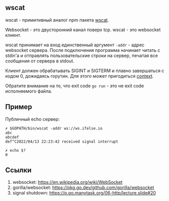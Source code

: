 ## wscat

wscat - примитивный аналог npm пакета [wscat](https://www.npmjs.com/package/wscat).

Websocket - это двусторонний канал поверх tcp. wscat - это websocket клиент.

wscat принимает на вход единственный аргумент `-addr` - адрес websocket сервера.
После подключения программа начинает читать с stdin'а и отправлять пользовательские строки на сервер,
печатая все сообщения от сервера в stdout.

Клиент должен обрабатывать SIGINT и SIGTERM и плавно завершаться с кодом 0, дожидаясь горутин.
Для этого может пригодиться [context](https://golang.org/pkg/context/).

Обратите внимание на то, что exit code `go run` - это не exit code исполняемого файла.

## Пример

Публичный echo сервер:
```
✗ $GOPATH/bin/wscat -addr ws://ws.ifelse.io
abc
abcdef
def^C2022/04/13 22:23:42 received signal interrupt
```
```
✗ echo $?
0
```

## Ссылки

1. websocket: https://en.wikipedia.org/wiki/WebSocket
2. gorilla/websocket: https://pkg.go.dev/github.com/gorilla/websocket
3. signal shutdown: https://p.go.manytask.org/06-http/lecture.slide#20
